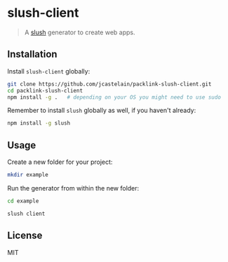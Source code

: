 slush-client
=============

> A [slush](http://klei.github.io/slush/) generator to create web apps.

## Installation

Install `slush-client` globally:

```bash
git clone https://github.com/jcastelain/packlink-slush-client.git
cd packlink-slush-client
npm install -g .   # depending on your OS you might need to use sudo
```

Remember to install `slush` globally as well, if you haven't already:

```bash
npm install -g slush
```

## Usage

Create a new folder for your project:

```bash
mkdir example
```

Run the generator from within the new folder:

```bash
cd example

slush client
```

## License

MIT

